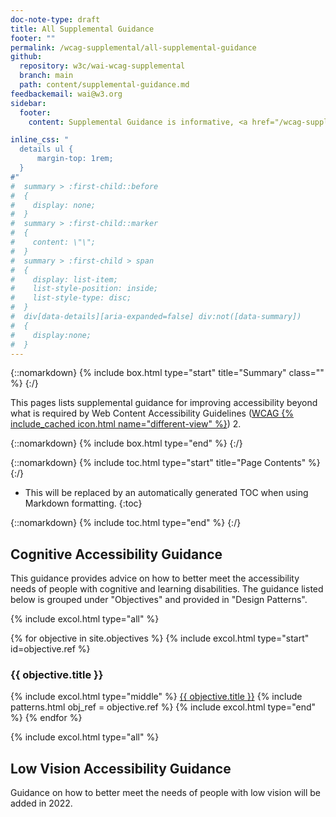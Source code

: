 ```yaml
---
doc-note-type: draft
title: All Supplemental Guidance
footer: ""
permalink: /wcag-supplemental/all-supplemental-guidance
github: 
  repository: w3c/wai-wcag-supplemental
  branch: main
  path: content/supplemental-guidance.md
feedbackemail: wai@w3.org
sidebar:
  footer:
    content: Supplemental Guidance is informative, <a href="/wcag-supplemental/about">not required to meet WCAG</a>.

inline_css: "
  details ul {
      margin-top: 1rem;
  }  
#"
#  summary > :first-child::before
#  {
#    display: none;
#  }
#  summary > :first-child::marker
#  {
#    content: \"\";
#  }
#  summary > :first-child > span
#  {
#    display: list-item;
#    list-style-position: inside;
#    list-style-type: disc;
#  }
#  div[data-details][aria-expanded=false] div:not([data-summary])
#  {
#    display:none;
#  }
---
```


{::nomarkdown} {% include box.html type="start" title="Summary" class="" %} {:/}

This pages lists supplemental guidance for improving accessibility beyond what is required by Web Content Accessibility Guidelines ([WCAG {% include_cached icon.html name="different-view" %}](https://www.w3.org/WAI/standards-guidelines/wcag/)) 2.

{::nomarkdown} {% include box.html type="end" %} {:/}

{::nomarkdown}
{% include toc.html type="start" title="Page Contents" %}
{:/}

- This will be replaced by an automatically generated TOC when using Markdown formatting.
{:toc}

{::nomarkdown}
{% include toc.html type="end" %}
{:/}

## Cognitive Accessibility Guidance

This guidance provides advice on how to better meet the accessibility needs of people with cognitive and learning disabilities. The guidance listed below is grouped under "Objectives" and provided in "Design Patterns".

{% include excol.html type="all" %}

{% for objective in site.objectives %}
  {% include excol.html type="start" id=objective.ref %}
  <h3>{{ objective.title }}</h3>
  {% include excol.html type="middle" %}
  <a href="{{ objective.url | relative_url }}">{{ objective.title }}</a>
  {% include patterns.html obj_ref = objective.ref %}
  {% include excol.html type="end" %}
{% endfor %}

{% include excol.html type="all" %}

## Low Vision Accessibility Guidance

Guidance on how to better meet the needs of people with low vision will be added in 2022.
